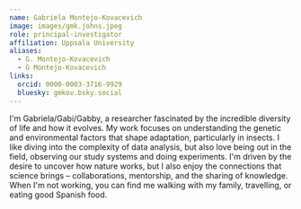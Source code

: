 ```yaml
---
name: Gabriela Montejo-Kovacevich
image: images/gmk.johns.jpeg
role: principal-investigator
affiliation: Uppsala University
aliases:
  - G. Montejo-Kovacevich
  - G Montejo-Kovacevich
links:
  orcid: 0000-0003-3716-9929
  bluesky: gmkov.bsky.social
---
```


I'm Gabriela/Gabi/Gabby, a researcher fascinated by the incredible diversity of life and how it evolves. My work focuses on understanding the genetic and environmental factors that shape adaptation, particularly in insects. I like diving into the complexity of data analysis, but also love being out in the field, observing our study systems and doing experiments. I'm driven by the desire to uncover how nature works, but I also enjoy the connections that science brings – collaborations, mentorship, and the sharing of knowledge. When I'm not working, you can find me walking with my family, travelling, or eating good Spanish food.


